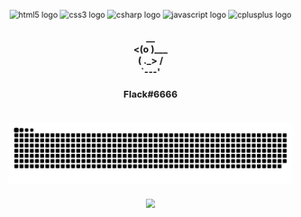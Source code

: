 





<br clear="both">

<div align="center">
  <img src="https://cdn.jsdelivr.net/gh/devicons/devicon/icons/html5/html5-original.svg" height="30" width="42" alt="html5 logo"  />
  <img src="https://cdn.jsdelivr.net/gh/devicons/devicon/icons/css3/css3-original.svg" height="30" width="42" alt="css3 logo"  />

  <img src="https://cdn.jsdelivr.net/gh/devicons/devicon/icons/csharp/csharp-original.svg" height="30" width="42" alt="csharp logo"  />
  <img src="https://cdn.jsdelivr.net/gh/devicons/devicon/icons/javascript/javascript-original.svg" height="30" width="42" alt="javascript logo"  />
  <img src="https://cdn.jsdelivr.net/gh/devicons/devicon/icons/cplusplus/cplusplus-original.svg" height="30" width="42" alt="cplusplus logo"  />
</div>

###


###

<h3 align="center">__<br><(o )___<br>( ._> /<br>`---'<br><br> Flack#6666</h3>

###

<br clear="both">

<img src="https://raw.githubusercontent.com/platane/snk/output/github-contribution-grid-snake.svg" alt="flack" />

###

<div align="center">
  <img src="https://profile-counter.glitch.me/flackkdev/count.svg?"  />
</div>

###
